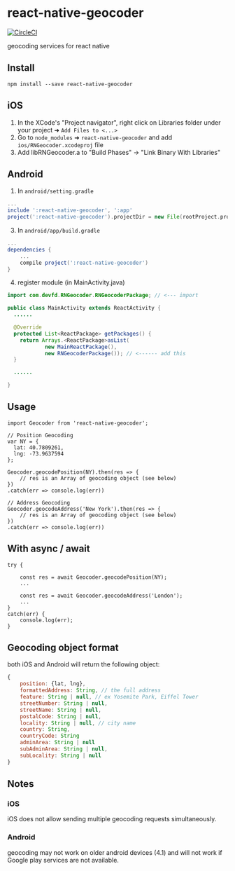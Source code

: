 

# react-native-geocoder 

[![CircleCI](https://circleci.com/gh/devfd/react-native-geocoder/tree/master.svg?style=shield)](https://circleci.com/gh/devfd/react-native-geocoder/tree/master)

geocoding services for react native

## Install
```
npm install --save react-native-geocoder
```
## iOS

1. In the XCode's "Project navigator", right click on Libraries folder under your project ➜ `Add Files to <...>`
2. Go to `node_modules` ➜ `react-native-geocoder` and add `ios/RNGeocoder.xcodeproj` file
3. Add libRNGeocoder.a to "Build Phases" -> "Link Binary With Libraries"

## Android
1. In `android/setting.gradle`

```gradle
...
include ':react-native-geocoder', ':app'
project(':react-native-geocoder').projectDir = new File(rootProject.projectDir, '../node_modules/react-native-geocoder/android')
```

3. In `android/app/build.gradle`

```gradle
...
dependencies {
    ...
    compile project(':react-native-geocoder')
}
```

4. register module (in MainActivity.java)

```java
import com.devfd.RNGeocoder.RNGeocoderPackage; // <--- import

public class MainActivity extends ReactActivity {
  ......

  @Override
  protected List<ReactPackage> getPackages() {
    return Arrays.<ReactPackage>asList(
            new MainReactPackage(),
            new RNGeocoderPackage()); // <------ add this
  }

  ......

}

```

## Usage
```
import Geocoder from 'react-native-geocoder';

// Position Geocoding
var NY = {
  lat: 40.7809261,
  lng: -73.9637594
};

Geocoder.geocodePosition(NY).then(res => {
    // res is an Array of geocoding object (see below)
})
.catch(err => console.log(err))

// Address Geocoding
Geocoder.geocodeAddress('New York').then(res => {
    // res is an Array of geocoding object (see below)
})
.catch(err => console.log(err))
```

## With async / await
```
try {

    const res = await Geocoder.geocodePosition(NY);
    ...

    const res = await Geocoder.geocodeAddress('London');
    ...
}
catch(err) {
    console.log(err);
}
```

## Geocoding object format
both iOS and Android will return the following object:

```js
{
    position: {lat, lng},
    formattedAddress: String, // the full address
    feature: String | null, // ex Yosemite Park, Eiffel Tower
    streetNumber: String | null,
    streetName: String | null,
    postalCode: String | null,
    locality: String | null, // city name
    country: String, 
    countryCode: String
    adminArea: String | null
    subAdminArea: String | null,
    subLocality: String | null
}
```

## Notes

### iOS
iOS does not allow sending multiple geocoding requests simultaneously.

### Android
geocoding may not work on older android devices (4.1) and will not work if Google play services are not available.



